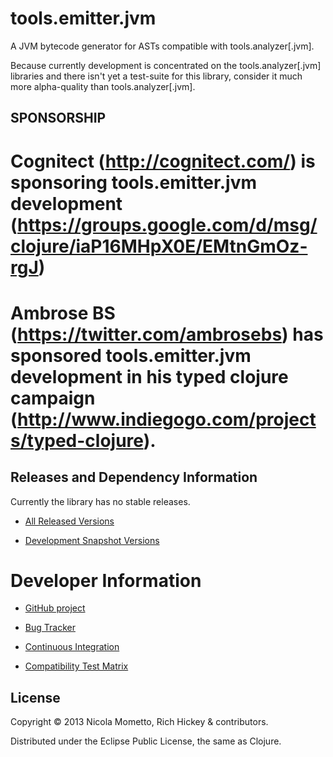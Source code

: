 # tools.emitter.jvm

A JVM bytecode generator for ASTs compatible with tools.analyzer[.jvm].

Because currently development is concentrated on the tools.analyzer[.jvm] libraries and there isn't yet a test-suite for this library, consider it much more alpha-quality than tools.analyzer[.jvm].

## SPONSORSHIP

# Cognitect (http://cognitect.com/) is sponsoring tools.emitter.jvm development (https://groups.google.com/d/msg/clojure/iaP16MHpX0E/EMtnGmOz-rgJ)
# Ambrose BS (https://twitter.com/ambrosebs) has sponsored tools.emitter.jvm development in his typed clojure campaign (http://www.indiegogo.com/projects/typed-clojure).

## Releases and Dependency Information

Currently the library has no stable releases.

* [All Released Versions](http://search.maven.org/#search%7Cgav%7C1%7Cg%3A%22org.clojure%22%20AND%20a%3A%22tools.emitter.jvm%22)

* [Development Snapshot Versions](https://oss.sonatype.org/index.html#nexus-search;gav%7Eorg.clojure%7Etools.emitter.jvm%7E%7E%7E)

Developer Information
========================================

* [GitHub project](https://github.com/clojure/tools.emitter.jvm)

* [Bug Tracker](http://dev.clojure.org/jira/browse/TEMJVM)

* [Continuous Integration](http://build.clojure.org/job/tools.emitter.jvm/)

* [Compatibility Test Matrix](http://build.clojure.org/job/tools.emitter.jvm-test-matrix/)

## License

Copyright © 2013 Nicola Mometto, Rich Hickey & contributors.

Distributed under the Eclipse Public License, the same as Clojure.
